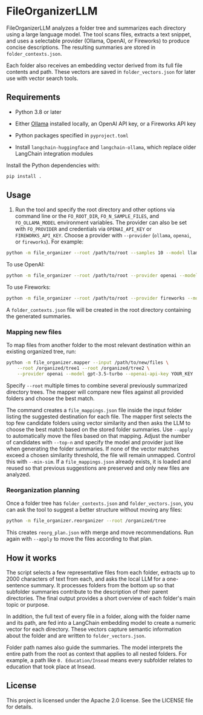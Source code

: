 # FileOrganizerLLM

FileOrganizerLLM analyzes a folder tree and summarizes each directory using a large language model. The tool scans files, extracts a text snippet, and uses a selectable provider (Ollama, OpenAI, or Fireworks) to produce concise descriptions. The resulting summaries are stored in `folder_contexts.json`.

Each folder also receives an embedding vector derived from its full file contents and path. These vectors are saved in `folder_vectors.json` for later use with vector search tools.


## Requirements

- Python 3.8 or later
- Either [Ollama](https://github.com/jmorganca/ollama) installed locally, an OpenAI API key, or a Fireworks API key

- Python packages specified in `pyproject.toml`
- Install `langchain-huggingface` and `langchain-ollama`, which replace
  older LangChain integration modules

Install the Python dependencies with:

```bash
pip install .
```

## Usage

1. Run the tool and specify the root directory and other options via command line or the `FO_ROOT_DIR`, `FO_N_SAMPLE_FILES`, and `FO_OLLAMA_MODEL` environment variables. The provider can also be set with `FO_PROVIDER` and credentials via `OPENAI_API_KEY` or `FIREWORKS_API_KEY`. Choose a provider with `--provider` (`ollama`, `openai`, or `fireworks`). For example:

```bash
python -m file_organizer --root /path/to/root --samples 10 --model llama3 --provider ollama --verbose
```

To use OpenAI:

```bash
python -m file_organizer --root /path/to/root --provider openai --model gpt-3.5-turbo --openai-api-key YOUR_KEY
```

To use Fireworks:

```bash
python -m file_organizer --root /path/to/root --provider fireworks --model accounts/fireworks/models/llama-v3p1-8b-instruct --fireworks-api-key YOUR_KEY
```

A `folder_contexts.json` file will be created in the root directory containing the generated summaries.

### Mapping new files

To map files from another folder to the most relevant destination within an existing organized tree, run:

```bash
python -m file_organizer.mapper --input /path/to/new/files \
    --root /organized/tree1 --root /organized/tree2 \
    --provider openai --model gpt-3.5-turbo --openai-api-key YOUR_KEY
```

Specify `--root` multiple times to combine several previously summarized
directory trees. The mapper will compare new files against all provided
folders and choose the best match.

The command creates a `file_mappings.json` file inside the input folder listing
the suggested destination for each file. The mapper first selects the top few
candidate folders using vector similarity and then asks the LLM to choose the
best match based on the stored folder summaries. Use `--apply` to automatically
move the files based on that mapping. Adjust the number of candidates with
`--top-n` and specify the model and provider just like when generating the
folder summaries. If none of the vector matches exceed a chosen similarity
threshold, the file will remain unmapped. Control this with `--min-sim`.
If a `file_mappings.json` already exists, it is loaded and reused so that
previous suggestions are preserved and only new files are analyzed.

### Reorganization planning

Once a folder tree has `folder_contexts.json` and `folder_vectors.json`, you can
ask the tool to suggest a better structure without moving any files:

```bash
python -m file_organizer.reorganizer --root /organized/tree
```

This creates `reorg_plan.json` with merge and move recommendations. Run again
with `--apply` to move the files according to that plan.

## How it works

The script selects a few representative files from each folder, extracts up to 2000 characters of text from each, and asks the local LLM for a one-sentence summary. It processes folders from the bottom up so that subfolder summaries contribute to the description of their parent directories. The final output provides a short overview of each folder's main topic or purpose.

In addition, the full text of every file in a folder, along with the folder name and its path, are fed into a LangChain embedding model to create a numeric vector for each directory. These vectors capture semantic information about the folder and are written to `folder_vectors.json`.

Folder path names also guide the summaries. The model interprets the entire path
from the root as context that applies to all nested folders. For example, a path
like `0. Education/Insead` means every subfolder relates to education that took
place at Insead.

## License

This project is licensed under the Apache 2.0 license. See the LICENSE file for details.
